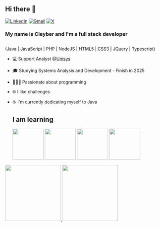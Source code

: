 ## Hi there 👋
[![LinkedIn](https://img.shields.io/badge/linkedin-%230077B5.svg?style=for-the-badge&logo=linkedin&logoColor=white)](https://www.linkedin.com/in/cleyber-matos/)
[![Gmail](https://img.shields.io/badge/Gmail-D14836?style=for-the-badge&logo=gmail&logoColor=white)](mailto:cleyber.fernandes@gmail.com)
[![X](https://img.shields.io/badge/X-%23000000.svg?style=for-the-badge&logo=X&logoColor=white)](https://x.com/CleyberMatos)
### My name is Cleyber and I'm a full stack developer
## 
(Java | JavaScript | PHP | NodeJS | HTML5 | CSS3 | JQuery | Typescript)
<!--
**cleyber2010/cleyber2010** is a ✨ _special_ ✨ repository because its `README.md` (this file) appears on your GitHub profile.

Here are some ideas to get you started:

- 🔭 I’m currently working on ...
- 🌱 I’m currently learning ...
- 👯 I’m looking to collaborate on ...
- 🤔 I’m looking for help with ...
- 💬 Ask me about ...
- 📫 How to reach me: ...
- 😄 Pronouns: ...
- ⚡ Fun fact: ...
-->

- 💻 Support Analyst @<a href='https://www.unisys.com/pt/'>Unisys</a>
- 🎓 Studying Systems Analysis and Development - Finish in 2025
- 👨🏾‍💻 Passionate about programming
- 🌐 I like challenges
- :coffee: I'm currently dedicating myself to Java

  ## I am learning
  
  <img src="https://cdn.jsdelivr.net/gh/devicons/devicon@latest/icons/java/java-original.svg" width="100" height="100" />
  
  <img src="https://cdn.jsdelivr.net/gh/devicons/devicon@latest/icons/nodejs/nodejs-original-wordmark.svg" width="100" height="100"/>
  
  <img src="https://cdn.jsdelivr.net/gh/devicons/devicon@latest/icons/docker/docker-original.svg" width="100" height="100"/>
  
  <img src="https://cdn.jsdelivr.net/gh/devicons/devicon@latest/icons/kubernetes/kubernetes-original.svg" width="100" height="100"/>

<div>
  <a href="https://github.com/cleyber2010">
  <img loading="lazy" height="180em" src="https://github-readme-stats.vercel.app/api/top-langs/?username=cleyber2010&layout=compact&langs_count=7&theme=dracula"/>
  <img loading="lazy" height="180em" src="https://github-readme-stats.vercel.app/api?username=cleyber2010&show_icons=true&theme=dracula&include_all_commits=true&count_private=true"/>
</div>
          
          
          
